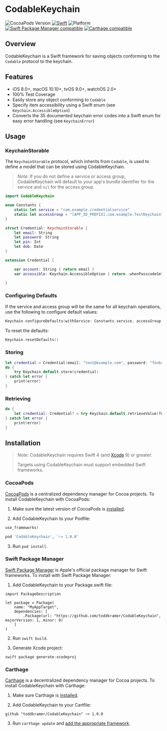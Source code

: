 # CodableKeychain

![CocoaPods Version](https://cocoapod-badges.herokuapp.com/v/CodableKeychain/badge.png) [![Swift](https://img.shields.io/badge/swift-4.2-orange.svg?style=flat)](https://developer.apple.com/swift/) ![Platform](https://cocoapod-badges.herokuapp.com/p/CodableKeychain/badge.png) [![Swift Package Manager compatible](https://img.shields.io/badge/SPM-compatible-4BC51D.svg?style=flat)](https://github.com/apple/swift-package-manager) [![Carthage compatible](https://img.shields.io/badge/Carthage-compatible-4BC51D.svg?style=flat)](https://github.com/Carthage/Carthage)

## Overview

CodableKeychain is a Swift framework for saving objects conforming to the `Codable` protocol to the keychain.

## Features

- iOS 8.0+, macOS 10.10+, tvOS 9.0+, watchOS 2.0+
- 100% Test Coverage
- Easily store any object conforming to `Codable`
- Specify item accessibility using a Swift enum (see `Keychain.AccessibleOption`)
- Converts the 35 documented keychain error codes into a Swift enum for easy error handling (see `KeychainError`)

## Usage

### KeychainStorable

The `KeychainStorable` protocol, which inherits from `Codable`, is used to define a model that can be stored using CodableKeychain.

> _Note:_ If you do not define a service or access group, CodableKeychain will default to your app's bundle identifier for the service and `nil` for the access group.

```swift
import CodableKeychain

enum Constants {
    static let service = "com.example.credentialservice"
    static let accessGroup = "[APP_ID_PREFIX].com.example.TestKeychain"
}

struct Credential: KeychainStorable {
    let email: String
    let password: String
    let pin: Int
    let dob: Date
}

extension Credential {

    var account: String { return email }
    var accessible: Keychain.AccessibleOption { return .whenPasscodeSetThisDeviceOnly }

}
```

### Configuring Defaults

If the service and access group will be the same for all keychain operations, use the following to configure default values:

```swift
Keychain.configureDefaults(withService: Constants.service, accessGroup: Constants.accessGroup)
```

To reset the defaults:

```swift
Keychain.resetDefaults()
```

### Storing

```swift
let credential = Credential(email: "test@example.com", password: "foobar", pin: 1234, dob: Date(timeIntervalSince1970: 100000))
do {
    try Keychain.default.store(credential)
} catch let error {
    print(error)
}
```

### Retrieving

```swift
do {
    let credential: Credential? = try Keychain.default.retrieveValue(forAccount: "test@example.com")
} catch let error {
    print(error)
}
```


## Installation

> _Note:_ CodableKeychain requires Swift 4 (and [Xcode][] 9) or greater.
>
> Targets using CodableKeychain must support embedded Swift frameworks.

[Xcode]: https://developer.apple.com/xcode/downloads/


### CocoaPods

[CocoaPods][] is a centralized dependency manager for Cocoa projects. To install
CodableKeychain with CocoaPods:

1. Make sure the latest version of CocoaPods is [installed](https://guides.cocoapods.org/using/getting-started.html#getting-started).


2. Add CodableKeychain to your Podfile:

``` ruby
use_frameworks!

pod 'CodableKeychain', '~> 1.0.0'
```

3. Run `pod install`.

[CocoaPods]: https://cocoapods.org


### Swift Package Manager

[Swift Package Manager](https://github.com/apple/swift-package-manager) is Apple's
official package manager for Swift frameworks. To install with Swift Package
Manager:

1. Add CodableKeychain to your Package.swift file:

```
import PackageDescription

let package = Package(
    name: "MyAppTarget",
    dependencies: [
        .Package(url: "https://github.com/toddkramer/CodableKeychain", majorVersion: 1, minor: 0)
    ]
)
```

2. Run `swift build`.

3. Generate Xcode project:

```
swift package generate-xcodeproj
```


### Carthage

[Carthage][] is a decentralized dependency manager for Cocoa projects. To
install CodableKeychain with Carthage:

1. Make sure Carthage is [installed][Carthage Installation].

2. Add CodableKeychain to your Cartfile:

```
github "toddkramer/CodableKeychain" ~> 1.0.0
```

3. Run `carthage update` and [add the appropriate framework][Carthage Usage].


[Carthage]: https://github.com/Carthage/Carthage
[Carthage Installation]: https://github.com/Carthage/Carthage#installing-carthage
[Carthage Usage]: https://github.com/Carthage/Carthage#adding-frameworks-to-an-application

